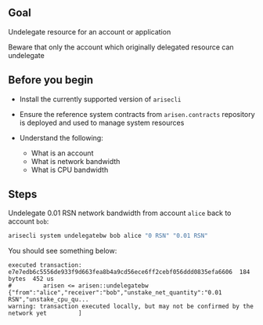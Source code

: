 ## Goal

Undelegate resource for an account or application

Beware that only the account which originally delegated resource can undelegate

## Before you begin

* Install the currently supported version of `arisecli`

* Ensure the reference system contracts from `arisen.contracts` repository is deployed and used to manage system resources

* Understand the following:
  * What is an account
  * What is network bandwidth
  * What is CPU bandwidth

## Steps

Undelegate 0.01 RSN network bandwidth from account `alice` back to account `bob`:

```sh
arisecli system undelegatebw bob alice "0 RSN" "0.01 RSN"
```

You should see something below:

```console
executed transaction: e7e7edb6c5556de933f9d663fea8b4a9cd56ece6ff2cebf056ddd0835efa6606  184 bytes  452 us
#         arisen <= arisen::undelegatebw          {"from":"alice","receiver":"bob","unstake_net_quantity":"0.01 RSN","unstake_cpu_qu...
warning: transaction executed locally, but may not be confirmed by the network yet         ]
```
